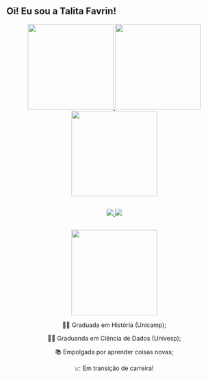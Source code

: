 ## Oi! Eu sou a Talita Favrin!
<div align="center">
   <a href = "https://media.tenor.com/HChP5h1C_K4AAAAM/cat-work-get-to-work.gif">
    <img height = "200em" src = "https://media.tenor.com/HChP5h1C_K4AAAAM/cat-work-get-to-work.gif">
   </a>
  <a href = "https://github.com/tfavrin">
    <img height = "200em" src = "https://github-readme-stats-sigma-five.vercel.app/api?username=tfavrin&show_icons=true&theme=calm">
    <img height = "200em" src = "https://github-readme-stats-sigma-five.vercel.app/api/top-langs/?username=tfavrin&theme=calm">
  </a>
</div>

##

<div align="center">
  <a href = "mailto:favrint@gmail.com">
    <img src="https://img.shields.io/badge/Gmail-D14836?style=for-the-badge&logo=gmail&logoColor=white">
  </a>
  <a href = "https://www.linkedin.com/in/talita-favrin-de-souza-6676b7198/">
    <img src = "https://img.shields.io/badge/LinkedIn-0077B5?style=for-the-badge&logo=linkedin&logoColor=white">
  </a>
</div>

##

<div align ="center">
    <a href = "https://media.tenor.com/F-abu8zblNUAAAAd/cat-aaaaa.gif">
    <img height = "200em" src = "https://media.tenor.com/F-abu8zblNUAAAAd/cat-aaaaa.gif">
  </a>
      <p> 👩‍🏫 Graduada em História (Unicamp); </p>
      <p> 👩‍💻 Graduanda em Ciência de Dados (Univesp); </p>
      <p> 📚 Empolgada por aprender coisas novas; </p>
      <p>📈 Em transição de carreira! </p> 
</div>
   


